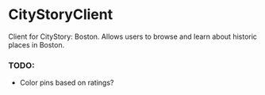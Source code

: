 # CityStoryClient
Client for CityStory: Boston. Allows users to browse
and learn about historic places in Boston.

### TODO:
- Color pins based on ratings?
